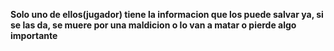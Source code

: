 **Solo uno de ellos(jugador) tiene la informacion que los puede salvar ya, si se las da, se muere por una maldicion o lo van a matar o pierde algo importante**